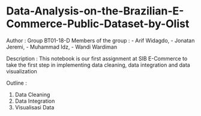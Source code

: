 # Data-Analysis-on-the-Brazilian-E-Commerce-Public-Dataset-by-Olist

Author : Group BT01-18-D 
Members of the group : - Arif Widagdo,
                       - Jonatan Jeremi, 
                       - Muhammad Idz, 
                       - Wandi Wardiman
                       
Description : This notebook is our first assignment at SIB E-Commerce to take the first step in implementing data cleaning, data integration and data visualization

Outline :
1. Data Cleaning
2. Data Integration
3. Visualisasi Data
